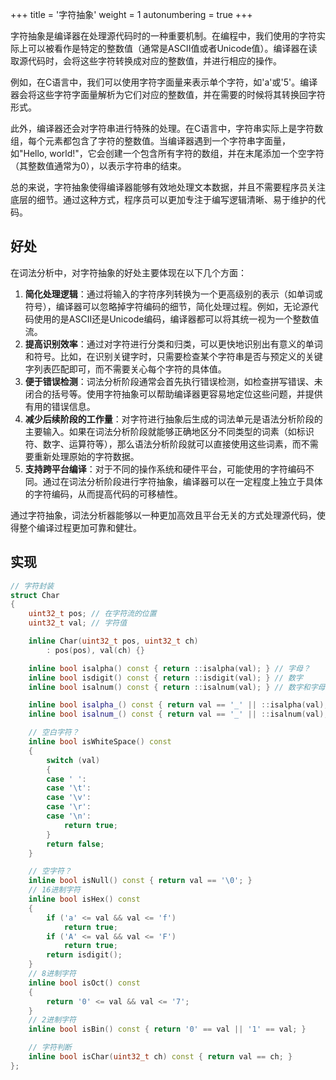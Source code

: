 +++
title = '字符抽象'
weight = 1
autonumbering = true
+++

字符抽象是编译器在处理源代码时的一种重要机制。在编程中，我们使用的字符实际上可以被看作是特定的整数值（通常是ASCII值或者Unicode值）。编译器在读取源代码时，会将这些字符转换成对应的整数值，并进行相应的操作。

例如，在C语言中，我们可以使用字符字面量来表示单个字符，如'a'或'5'。编译器会将这些字符字面量解析为它们对应的整数值，并在需要的时候将其转换回字符形式。

此外，编译器还会对字符串进行特殊的处理。在C语言中，字符串实际上是字符数组，每个元素都包含了字符的整数值。当编译器遇到一个字符串字面量，如"Hello, world!"，它会创建一个包含所有字符的数组，并在末尾添加一个空字符（其整数值通常为0），以表示字符串的结束。

总的来说，字符抽象使得编译器能够有效地处理文本数据，并且不需要程序员关注底层的细节。通过这种方式，程序员可以更加专注于编写逻辑清晰、易于维护的代码。

## 好处

在词法分析中，对字符抽象的好处主要体现在以下几个方面：
<ol>
    <li> <b>简化处理逻辑</b>：通过将输入的字符序列转换为一个更高级别的表示（如单词或符号），编译器可以忽略掉字符编码的细节，简化处理过程。例如，无论源代码使用的是ASCII还是Unicode编码，编译器都可以将其统一视为一个整数值流。</li>
    <li> <b>提高识别效率</b>：通过对字符进行分类和归类，可以更快地识别出有意义的单词和符号。比如，在识别关键字时，只需要检查某个字符串是否与预定义的关键字列表匹配即可，而不需要关心每个字符的具体值。</li>
    <li> <b>便于错误检测</b>：词法分析阶段通常会首先执行错误检测，如检查拼写错误、未闭合的括号等。使用字符抽象可以帮助编译器更容易地定位这些问题，并提供有用的错误信息。</li>
    <li> <b>减少后续阶段的工作量</b>：对字符进行抽象后生成的词法单元是语法分析阶段的主要输入。如果在词法分析阶段就能够正确地区分不同类型的词素（如标识符、数字、运算符等），那么语法分析阶段就可以直接使用这些词素，而不需要重新处理原始的字符数据。</li>
    <li> <b>支持跨平台编译</b>：对于不同的操作系统和硬件平台，可能使用的字符编码不同。通过在词法分析阶段进行字符抽象，编译器可以在一定程度上独立于具体的字符编码，从而提高代码的可移植性。</li>
</ol>
通过字符抽象，词法分析器能够以一种更加高效且平台无关的方式处理源代码，使得整个编译过程更加可靠和健壮。

## 实现

```c++
// 字符封装
struct Char
{
    uint32_t pos; // 在字符流的位置
    uint32_t val; // 字符值

    inline Char(uint32_t pos, uint32_t ch)
        : pos(pos), val(ch) {}

    inline bool isalpha() const { return ::isalpha(val); } // 字母？
    inline bool isdigit() const { return ::isdigit(val); } // 数字
    inline bool isalnum() const { return ::isalnum(val); } // 数字和字母？

    inline bool isalpha_() const { return val == '_' || ::isalpha(val); } // 字母、下划线_？
    inline bool isalnum_() const { return val == '_' || ::isalnum(val); } // 字母、下划线_、数字？

    // 空白字符？
    inline bool isWhiteSpace() const
    {
        switch (val)
        {
        case ' ':
        case '\t':
        case '\v':
        case '\r':
        case '\n':
            return true;
        }
        return false;
    }

    // 空字符？
    inline bool isNull() const { return val == '\0'; }
    // 16进制字符
    inline bool isHex() const
    {
        if ('a' <= val && val <= 'f')
            return true;
        if ('A' <= val && val <= 'F')
            return true;
        return isdigit();
    }
    // 8进制字符
    inline bool isOct() const
    {
        return '0' <= val && val <= '7';
    }
    // 2进制字符
    inline bool isBin() const { return '0' == val || '1' == val; }

    // 字符判断
    inline bool isChar(uint32_t ch) const { return val == ch; }
};
```

